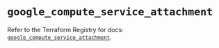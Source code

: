 # `google_compute_service_attachment`

Refer to the Terraform Registry for docs: [`google_compute_service_attachment`](https://registry.terraform.io/providers/hashicorp/google/6.11.2/docs/resources/compute_service_attachment).
